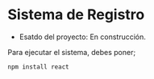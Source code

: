 <h1> Sistema de Registro</h1>

- Esatdo del proyecto: En construcción.

Para ejecutar el sistema, debes poner;

```npm install react```
